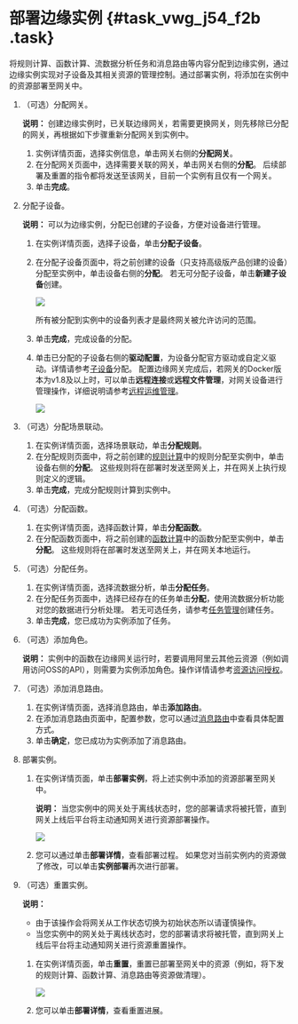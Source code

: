 # 部署边缘实例 {#task_vwg_j54_f2b .task}

将规则计算、函数计算、流数据分析任务和消息路由等内容分配到边缘实例，通过边缘实例实现对子设备及其相关资源的管理控制。通过部署实例，将添加在实例中的资源部署至网关中。

1.  （可选）分配网关。 

    **说明：** 创建边缘实例时，已关联边缘网关，若需要更换网关，则先移除已分配的网关，再根据如下步骤重新分配网关到实例中。

    1.  实例详情页面，选择实例信息，单击网关右侧的**分配网关**。 
    2.  在分配网关页面中，选择需要关联的网关，单击网关右侧的**分配**。 后续部署及重置的指令都将发送至该网关，目前一个实例有且仅有一个网关。
    3.  单击**完成**。 
2.  分配子设备。 

    **说明：** 可以为边缘实例，分配已创建的子设备，方便对设备进行管理。

    1.  在实例详情页面，选择子设备，单击**分配子设备**。 
    2.  在分配子设备页面中，将之前创建的设备（只支持高级版产品创建的设备）分配至实例中，单击设备右侧的**分配**。 若无可分配子设备，单击**新建子设备**创建。

        ![](http://static-aliyun-doc.oss-cn-hangzhou.aliyuncs.com/assets/img/15108/15476212206726_zh-CN.png)

        所有被分配到实例中的设备列表才是最终网关被允许访问的范围。

    3.  单击**完成**，完成设备的分配。 
    4.  单击已分配的子设备右侧的**驱动配置**，为设备分配官方驱动或自定义驱动。详情请参考[子设备](cn.zh-CN/用户指南/子设备.md#)分配。 配置边缘网关完成后，若网关的Docker版本为v1.8及以上时，可以单击**远程连接**或**远程文件管理**，对网关设备进行管理操作，详细说明请参考[远程运维管理](cn.zh-CN/用户指南/远程运维管理.md#)。

        ![](http://static-aliyun-doc.oss-cn-hangzhou.aliyuncs.com/assets/img/15108/154762122033585_zh-CN.png)

3.  （可选）分配场景联动。 
    1.  在实例详情页面，选择场景联动，单击**分配规则**。 
    2.  在分配规则页面中，将之前创建的[规则计算](cn.zh-CN/用户指南/边缘实例/创建网关.md#)中的规则分配至实例中，单击设备右侧的**分配**。 这些规则将在部署时发送至网关上，并在网关上执行规则定义的逻辑。
    3.  单击**完成**，完成分配规则计算到实例中。 
4.  （可选）分配函数。 
    1.  在实例详情页面，选择函数计算，单击**分配函数**。 
    2.  在分配函数页面中，将之前创建的[函数计算](cn.zh-CN/用户指南/函数计算/什么是边缘函数计算.md#)中的函数分配至实例中，单击**分配**。 这些规则将在部署时发送至网关上，并在网关本地运行。
5.  （可选）分配任务。 
    1.  在实例详情页面，选择流数据分析，单击**分配任务**。 
    2.  在分配任务页面中，选择已经存在的任务单击**分配**，使用流数据分析功能对您的数据进行分析处理。 若无可选任务，请参考[任务管理](../../../../../cn.zh-CN/数据分析服务/流数据分析/任务管理.md#)创建任务。
    3.  单击**完成**，您已成功为实例添加了任务。 
6.  （可选）添加角色。 

    **说明：** 实例中的函数在边缘网关运行时，若要调用阿里云其他云资源（例如调用访问OSS的API），则需要为实例添加角色。操作详情请参考[资源访问授权](cn.zh-CN/用户指南/资源访问授权.md#)。

7.  （可选）添加消息路由。 
    1.  在实例详情页面，选择消息路由，单击**添加路由**。 
    2.  在添加消息路由页面中，配置参数，您可以通过[消息路由](cn.zh-CN/用户指南/消息路由.md#)中查看具体配置方式。 
    3.  单击**确定**，您已成功为实例添加了消息路由。 
8.  部署实例。 
    1.  在实例详情页面，单击**部署实例**，将上述实例中添加的资源部署至网关中。 

        **说明：** 当您实例中的网关处于离线状态时，您的部署请求将被托管，直到网关上线后平台将主动通知网关进行资源部署操作。

        ![](http://static-aliyun-doc.oss-cn-hangzhou.aliyuncs.com/assets/img/15108/15476212206732_zh-CN.png)

    2.  您可以通过单击**部署详情**，查看部署过程。 如果您对当前实例内的资源做了修改，可以单击**实例部署**再次进行部署。
9.  （可选）重置实例。 

    **说明：** 

    -   由于该操作会将网关从工作状态切换为初始状态所以请谨慎操作。
    -   当您实例中的网关处于离线状态时，您的部署请求将被托管，直到网关上线后平台将主动通知网关进行资源重置操作。
    1.  在实例详情页面，单击**重置**，重置已部署至网关中的资源（例如，将下发的规则计算、函数计算、消息路由等资源做清理）。 

        ![](http://static-aliyun-doc.oss-cn-hangzhou.aliyuncs.com/assets/img/15108/15476212206733_zh-CN.png)

    2.  您可以单击**部署详情**，查看重置进展。 

